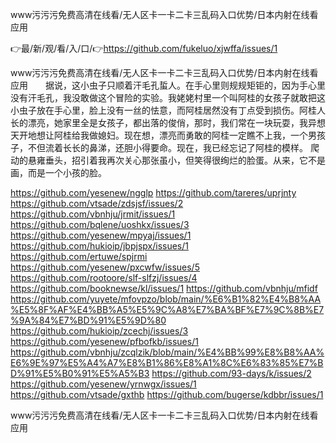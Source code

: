www污污污免费高清在线看/无人区卡一卡二卡三乱码入口优势/日本内射在线看应用

👉最/新/观/看/入/口/👉https://github.com/fukeluo/xjwffa/issues/1

www污污污免费高清在线看/无人区卡一卡二卡三乱码入口优势/日本内射在线看应用　　据说，这小虫子只顺着汗毛孔蜇人。在手心里则规规矩钜的，因为手心里没有汗毛孔，我没敢做这个冒险的实验。我姥姥村里一个叫阿桂的女孩子就敢把这小虫子放在手心里，脸上没有一丝的怯意，而阿桂居然没有丁点受到损伤。阿桂人长的漂亮，她家里全是女孩子，都出落的俊俏，那时，我们常在一块玩耍，我异想天开地想让阿桂给我做媳妇。现在想，漂亮而勇敢的阿桂一定瞧不上我，一个男孩子，不但流着长长的鼻涕，还胆小得要命。现在，我已经忘记了阿桂的模样。
爬动的悬雍垂头，招引着我再次关心那张虽小，但笑得很绚烂的脸蛋。从来，它不是画，而是一个小孩的脸。


https://github.com/yesenew/ngglp
https://github.com/tareres/uprjnty
https://github.com/vtsade/zdsjsf/issues/2
https://github.com/vbnhju/jrmit/issues/1
https://github.com/bqlene/uoshkx/issues/3
https://github.com/yesenew/mpyaj/issues/1
https://github.com/hukioip/jbpjspx/issues/1
https://github.com/ertuwe/spjrmi
https://github.com/yesenew/pxcwfw/issues/5
https://github.com/rootoore/slf-slfzj/issues/4
https://github.com/booknewse/kl/issues/1
https://github.com/vbnhju/mfidf
https://github.com/yuyete/mfovpzo/blob/main/%E6%B1%82%E4%B8%AA%E5%8F%AF%E4%BB%A5%E5%9C%A8%E7%BA%BF%E7%9C%8B%E7%9A%84%E7%BD%91%E5%9D%80
https://github.com/hukioip/zcechj/issues/3
https://github.com/yesenew/pfbofkb/issues/1
https://github.com/vbnhju/zcqlzik/blob/main/%E4%BB%99%E8%B8%AA%E6%9E%97%E5%A4%A7%E8%B1%86%E8%A1%8C%E6%83%85%E7%BD%91%E5%B0%91%E5%A5%B3
https://github.com/93-days/k/issues/2
https://github.com/yesenew/yrnwgx/issues/1
https://github.com/vtsade/gxthb
https://github.com/bugerse/kdbbr/issues/1

www污污污免费高清在线看/无人区卡一卡二卡三乱码入口优势/日本内射在线看应用
